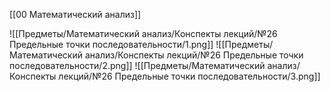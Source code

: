 [[00 Математический анализ]]

![[Предметы/Математический анализ/Конспекты лекций/№26 Предельные точки последовательности/1.png]]
![[Предметы/Математический анализ/Конспекты лекций/№26 Предельные точки последовательности/2.png]]
![[Предметы/Математический анализ/Конспекты лекций/№26 Предельные точки последовательности/3.png]]